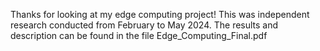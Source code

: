 Thanks for looking at my edge computing project! This was independent research conducted from February to May 2024. 
The results and description can be found in the file Edge_Computing_Final.pdf
